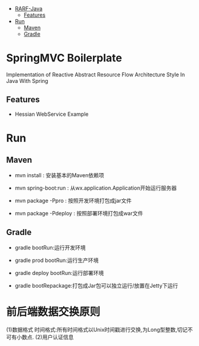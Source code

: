 - [RARF-Java](#rarf-java)
  - [Features](#features)
- [Run](#run)
  - [Maven](#maven)
  - [Gradle](#gradle)

# SpringMVC Boilerplate
Implementation of Reactive Abstract Resource Flow Architecture Style In Java With Spring

## Features
- Hessian WebService Example

# Run
## Maven
- mvn install : 安装基本的Maven依赖项

- mvn spring-boot:run : 从wx.application.Application开始运行服务器

- mvn package -Ppro : 按照开发环境打包成jar文件

- mvn package -Pdeploy : 按照部署环境打包成war文件

## Gradle
- gradle bootRun:运行开发环境

- gradle prod bootRun:运行生产环境

- gradle deploy bootRun:运行部署环境

- gradle bootRepackage:打包成Jar包可以独立运行/放置在Jetty下运行

# 前后端数据交换原则
(1)数据格式
时间格式:所有时间格式以Unix时间戳进行交换,为Long型整数,切记不可有小数点.
(2)用户认证信息